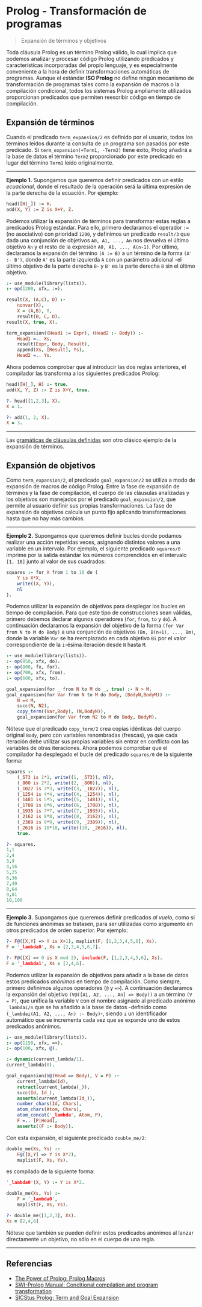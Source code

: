 # Prolog - Transformación de programas
> Expansión de términos y objetivos

Toda cláusula Prolog es un término Prolog válido, lo cual implica que podemos analizar y procesar código Prolog utilizando predicados y características incorporadas del propio lenguaje, y es especialmente conveniente a la hora de definir transformaciones automáticas de programas. Aunque el estándar **ISO Prolog** no define ningún mecanismo de transformación de programas tales como la expansión de macros o la compilación condicional, todos los sistemas Prolog ampliamente utilizados proporcionan predicados que permiten reescribir código en tiempo de compilación.

## Expansión de términos

Cuando el predicado `term_expansion/2` es definido por el usuario, todos los términos leídos durante la consulta de un programa son pasados por este predicado. Si `term_expansion(+Term1, -Term2)` tiene éxito, Prolog añadirá a la base de datos el término `Term2` proporcionado por este predicado en lugar del término `Term1` leído originalmente.

___

**Ejemplo 1.** Supongamos que queremos definir predicados con un estilo *ecuacional*, donde el resultado de la operación será la última expresión de la parte derecha de la ecuación. Por ejemplo:

```prolog
head([H|_]) := H.
add(X, Y) := Z is X+Y, Z.
```

Podemos utilizar la expansión de términos para transformar estas reglas a predicados Prolog estándar. Para ello, primero declaramos el operador `:=` (no asociativo) con prioridad `1200`, y definimos un predicado `result/3` que dada una conjunción de objetivos `A0, A1, ..., An` nos devuelva el último objetivo `An` y el resto de la expresión `A0, A1, ..., A(n-1)`. Por último, declaramos la expansión del término `(A := B)` a un término de la forma `(A' :- B')`, donde `A'` es la parte izquierda `A` con un parámetro adicional -el último objetivo de la parte derecha `B`- y `B'` es la parte derecha `B` sin el último objetivo.

```prolog
:- use_module(library(lists)).
:- op(1200, xfx, :=).

result(X, (A,C), D) :-
    nonvar(X),
    X = (A,B), !,
    result(B, C, D).
result(X, true, X).

term_expansion((Head1 := Expr), (Head2 :- Body)) :-
    Head1 =.. Xs,
    result(Expr, Body, Result),
    append(Xs, [Result], Ys),
    Head2 =.. Ys.
```

Ahora podemos comprobar que al introducir las dos reglas anteriores, el compilador las transforma a los siguientes predicados Prolog:

```prolog
head([H|_], H) :- true.
add(X, Y, Z) :- Z is X+Y, true.
```

```prolog
?- head([1,2,3], X).
X = 1.

?- add(1, 2, X).
X = 3.
```

___

Las [gramáticas de cláusulas definidas](https://github.com/jariazavalverde/blog/blob/master/posts/prolog/gramaticas-de-clausulas-definidas.md) son otro clásico ejemplo de la expansión de términos.

## Expansión de objetivos

Como `term_expansion/2`, el predicado `goal_expansion/2` se utiliza a modo de expansión de macros de código Prolog. Entre la fase de expansión de términos y la fase de compilación, el cuerpo de las cláusulas analizadas y los objetivos son manejados por el predicado `goal_expansion/2`, que permite al usuario definir sus propias transformaciones. La fase de expansión de objetivos calcula un punto fijo aplicando transformaciones hasta que no hay más cambios.

___

**Ejemplo 2.** Supongamos que queremos definir bucles donde podamos realizar una acción repetidas veces, asignando distintos valores a una variable en un intervalo. Por ejemplo, el siguiente predicado `squares/0` imprime por la salida estándar los números comprendidos en el intervalo `[1, 10]` junto al valor de sus cuadrados:

```prolog
squares :- for X from 1 to 10 do (
    Y is X*X,
    write((X, Y)),
    nl
).
```

Podemos utilizar la expansión de objetivos para desplegar los bucles en tiempo de compilación. Para que este tipo de construcciones sean válidas, primero debemos declarar algunos operadores (`for`, `from`, `to` y `do`). A continuación declaramos la expansión del objetivo de la forma `(for Var from N to M do Body)` a una conjunción de objetivos `(Bn, B(n+1), ..., Bm)`, donde la variable `Var` se ha reemplazado en cada objetivo `Bi` por el valor correspondiente de la `i`-ésima iteración desde `N` hasta `M`.

```prolog
:- use_module(library(lists)).
:- op(850, xfx, do).
:- op(800, fx, for).
:- op(700, xfx, from).
:- op(600, xfx, to).

goal_expansion(for _ from N to M do _, true) :- N > M.
goal_expansion(for Var from N to M do Body, (BodyN,BodyM)) :-
    N =< M,
    succ(N, N2),
    copy_term((Var,Body), (N,BodyN)),
    goal_expansion(for Var from N2 to M do Body, BodyM).
```

Nótese que el predicado `copy_term/2` crea copias idénticas del cuerpo original `Body`, pero con variables renombradas (frescas), ya que cada iteración debe utilizar sus propias variables sin entrar en conflicto con las variables de otras iteraciones. Ahora podemos comprobar que el compilador ha desplegado el bucle del predicado `squares/0` de la siguiente forma:

```prolog
squares :-
    (_573 is 1*1, write((1, _573)), nl),
    (_800 is 2*2, write((2, _800)), nl),
    (_1027 is 3*3, write((3, _1027)), nl),
    (_1254 is 4*4, write((4, _1254)), nl),
    (_1481 is 5*5, write((5, _1481)), nl),
    (_1708 is 6*6, write((6, _1708)), nl),
    (_1935 is 7*7, write((7, _1935)), nl),
    (_2162 is 8*8, write((8, _2162)), nl),
    (_2389 is 9*9, write((9, _2389)), nl),
    (_2616 is 10*10, write((10, _2616)), nl),
    true.
```

```prolog
?- squares.
1,1
2,4
3,9
4,16
5,25
6,36
7,49
8,64
9,81
10,100
```

___

**Ejemplo 3.** Supongamos que queremos definir predicados *al vuelo*, como si de funciones anónimas se tratasen, para ser utilizadas como argumento en otros predicados de orden superior. Por ejemplo:

```prolog
?- F@([X,Y] => Y is X+1), maplist(F, [1,2,3,4,5,6], Xs).
F = '_lambda0', Xs = [2,3,4,5,6,7].

?- F@([X] => 0 is X mod 2), include(F, [1,2,3,4,5,6], Xs).
F = '_lambda1', Xs = [2,4,6].
```

Podemos utilizar la expansión de objetivos para añadir a la base de datos estos predicados *anónimos* en tiempo de compilación. Como siempre, primero definimos algunos operadores (`@` y `=>`). A continuación declaramos la expansión del objetivo `(V@([A1, A2, ..., An] => Body))` a un término `(V = P)`, que unifica la variable `V` con el nombre asignado al predicado anónimo `_lambdai/n` que se ha añadido a la base de datos -definido como `(_lambdai(A1, A2, ..., An) :- Body)`-, siendo `i` un identificador automático que se incrementa cada vez que se expande uno de estos predicados anónimos.

```prolog
:- use_module(library(lists)).
:- op(1150, xfx, =>).
:- op(100, xfx, @).

:- dynamic(current_lambda/1).
current_lambda(0).

goal_expansion(V@(Head => Body), V = P) :-
    current_lambda(Id),
    retract(current_lambda(_)),
    succ(Id, Id_),
    asserta(current_lambda(Id_)),
    number_chars(Id, Chars),
    atom_chars(Atom, Chars),
    atom_concat('_lambda', Atom, P),
    F =.. [P|Head],
    assertz((F :- Body)).
```

Con esta expansión, el siguiente predicado `double_me/2`:

```prolog
double_me(Xs, Ys) :-
    F@([X,Y] => Y is X*2),
    maplist(F, Xs, Ys).
```

es compilado de la siguiente forma:

```prolog
'_lambda0'(X, Y) :- Y is X*2.

double_me(Xs, Ys) :-
    F = '_lambda0',
    maplist(F, Xs, Ys).
```

```prolog
?- double_me([1,2,3], Xs).
Xs = [2,4,6]
```

Nótese que también se pueden definir estos predicados anónimos al lanzar directamente un objetivo, no sólo en el cuerpo de una regla.

___

## Referencias

* [The Power of Prolog: Prolog Macros](https://www.metalevel.at/prolog/macros)
* [SWI-Prolog Manual: Conditional compilation and program transformation](https://www.swi-prolog.org/pldoc/man?section=progtransform)
* [SICStus Prolog: Term and Goal Expansion](https://sicstus.sics.se/sicstus/docs/3.12.9/html/sicstus/Term-and-Goal-Expansion.html)